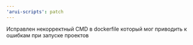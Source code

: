 ```yaml
---
'arui-scripts': patch
---
```


Исправлен некорректный CMD в dockerfile который мог приводить к ошибкам при запуске проектов
